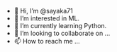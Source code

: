 - 👋 Hi, I’m @sayaka71
- 👀 I’m interested in ML.
- 🌱 I’m currently learning Python.
- 💞️ I’m looking to collaborate on ...
- 📫 How to reach me ...

<!---
sayaka71/sayaka71 is a ✨ special ✨ repository because its `README.md` (this file) appears on your GitHub profile.
You can click the Preview link to take a look at your changes.
--->
